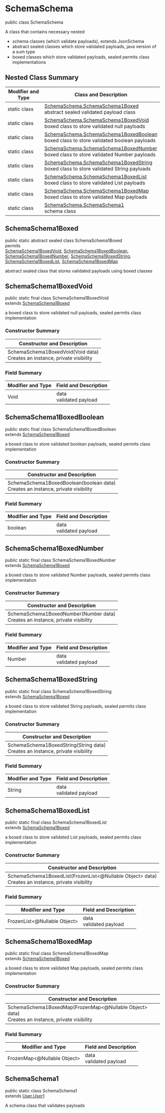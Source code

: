 # SchemaSchema
public class SchemaSchema

A class that contains necessary nested
- schema classes (which validate payloads), extends JsonSchema
- abstract sealed classes which store validated payloads, java version of a sum type
- boxed classes which store validated payloads, sealed permits class implementations

## Nested Class Summary
| Modifier and Type | Class and Description |
| ----------------- | ---------------------- |
| static class | [SchemaSchema.SchemaSchema1Boxed](#schemaschema1boxed)<br> abstract sealed validated payload class |
| static class | [SchemaSchema.SchemaSchema1BoxedVoid](#schemaschema1boxedvoid)<br> boxed class to store validated null payloads |
| static class | [SchemaSchema.SchemaSchema1BoxedBoolean](#schemaschema1boxedboolean)<br> boxed class to store validated boolean payloads |
| static class | [SchemaSchema.SchemaSchema1BoxedNumber](#schemaschema1boxednumber)<br> boxed class to store validated Number payloads |
| static class | [SchemaSchema.SchemaSchema1BoxedString](#schemaschema1boxedstring)<br> boxed class to store validated String payloads |
| static class | [SchemaSchema.SchemaSchema1BoxedList](#schemaschema1boxedlist)<br> boxed class to store validated List payloads |
| static class | [SchemaSchema.SchemaSchema1BoxedMap](#schemaschema1boxedmap)<br> boxed class to store validated Map payloads |
| static class | [SchemaSchema.SchemaSchema1](#schemaschema1)<br> schema class |

## SchemaSchema1Boxed
public static abstract sealed class SchemaSchema1Boxed<br>
permits<br>
[SchemaSchema1BoxedVoid](#schemaschema1boxedvoid),
[SchemaSchema1BoxedBoolean](#schemaschema1boxedboolean),
[SchemaSchema1BoxedNumber](#schemaschema1boxednumber),
[SchemaSchema1BoxedString](#schemaschema1boxedstring),
[SchemaSchema1BoxedList](#schemaschema1boxedlist),
[SchemaSchema1BoxedMap](#schemaschema1boxedmap)

abstract sealed class that stores validated payloads using boxed classes

## SchemaSchema1BoxedVoid
public static final class SchemaSchema1BoxedVoid<br>
extends [SchemaSchema1Boxed](#schemaschema1boxed)

a boxed class to store validated null payloads, sealed permits class implementation

### Constructor Summary
| Constructor and Description |
| --------------------------- |
| SchemaSchema1BoxedVoid(Void data)<br>Creates an instance, private visibility |

### Field Summary
| Modifier and Type | Field and Description |
| ----------------- | ---------------------- |
| Void | data<br>validated payload |

## SchemaSchema1BoxedBoolean
public static final class SchemaSchema1BoxedBoolean<br>
extends [SchemaSchema1Boxed](#schemaschema1boxed)

a boxed class to store validated boolean payloads, sealed permits class implementation

### Constructor Summary
| Constructor and Description |
| --------------------------- |
| SchemaSchema1BoxedBoolean(boolean data)<br>Creates an instance, private visibility |

### Field Summary
| Modifier and Type | Field and Description |
| ----------------- | ---------------------- |
| boolean | data<br>validated payload |

## SchemaSchema1BoxedNumber
public static final class SchemaSchema1BoxedNumber<br>
extends [SchemaSchema1Boxed](#schemaschema1boxed)

a boxed class to store validated Number payloads, sealed permits class implementation

### Constructor Summary
| Constructor and Description |
| --------------------------- |
| SchemaSchema1BoxedNumber(Number data)<br>Creates an instance, private visibility |

### Field Summary
| Modifier and Type | Field and Description |
| ----------------- | ---------------------- |
| Number | data<br>validated payload |

## SchemaSchema1BoxedString
public static final class SchemaSchema1BoxedString<br>
extends [SchemaSchema1Boxed](#schemaschema1boxed)

a boxed class to store validated String payloads, sealed permits class implementation

### Constructor Summary
| Constructor and Description |
| --------------------------- |
| SchemaSchema1BoxedString(String data)<br>Creates an instance, private visibility |

### Field Summary
| Modifier and Type | Field and Description |
| ----------------- | ---------------------- |
| String | data<br>validated payload |

## SchemaSchema1BoxedList
public static final class SchemaSchema1BoxedList<br>
extends [SchemaSchema1Boxed](#schemaschema1boxed)

a boxed class to store validated List payloads, sealed permits class implementation

### Constructor Summary
| Constructor and Description |
| --------------------------- |
| SchemaSchema1BoxedList(FrozenList<@Nullable Object> data)<br>Creates an instance, private visibility |

### Field Summary
| Modifier and Type | Field and Description |
| ----------------- | ---------------------- |
| FrozenList<@Nullable Object> | data<br>validated payload |

## SchemaSchema1BoxedMap
public static final class SchemaSchema1BoxedMap<br>
extends [SchemaSchema1Boxed](#schemaschema1boxed)

a boxed class to store validated Map payloads, sealed permits class implementation

### Constructor Summary
| Constructor and Description |
| --------------------------- |
| SchemaSchema1BoxedMap(FrozenMap<@Nullable Object> data)<br>Creates an instance, private visibility |

### Field Summary
| Modifier and Type | Field and Description |
| ----------------- | ---------------------- |
| FrozenMap<@Nullable Object> | data<br>validated payload |

## SchemaSchema1
public static class SchemaSchema1<br>
extends [User.User1](../../../../../../../../components/schemas/User.md#user1)

A schema class that validates payloads
